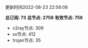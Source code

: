 更新时间2022-08-23 22:56:08

**总订阅: 73**
**总节点: 2758**
**有效节点: 756**
- v2ray节点: 309
- ss节点: 412
- trojan节点: 35
